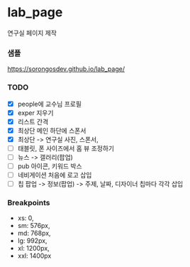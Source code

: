 # lab_page

연구실 페이지 제작

### 샘플

https://sorongosdev.github.io/lab_page/

### TODO

- [x] people에 교수님 프로필
- [x] exper 지우기
- [x] 리스트 간격
- [x] 최상단 메인 하단에 스폰서
- [x] 최상단 -> 연구실 사진, 스폰서,
- [ ] 태블릿, 폰 사이즈에서 홈 뷰 조정하기
- [ ] 뉴스 -> 갤러리(팝업)
- [ ] pub 아이콘, 키워드 박스
- [ ] 네비게이션 처음에 로고 삽입
- [ ] 칩 팝업 -> 정보(팝업) -> 주제, 날짜, 디자이너 칩마다 각각 삽입

### Breakpoints

- xs: 0,
- sm: 576px,
- md: 768px,
- lg: 992px,
- xl: 1200px,
- xxl: 1400px
